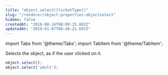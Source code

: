 ```yaml
---
title: "object.select([ticketType])"
slug: "/renderer/object-properties-objectselect"
hidden: false
createdAt: "2018-08-24T08:09:25.883Z"
updatedAt: "2019-01-07T08:48:21.697Z"
---
```


import Tabs from '@theme/Tabs';
import TabItem from '@theme/TabItem';

Selects the object, as if the user clicked on it.

```javascript
object.select();
object.select('adult');
```
